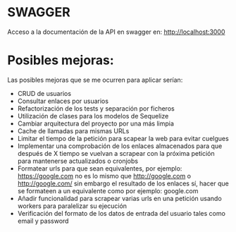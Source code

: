 # SWAGGER
Acceso a la documentación de la API en swagger en: [http://localhost:3000](http://localhost:3000)

# Posibles mejoras:
Las posibles mejoras que se me ocurren para aplicar serían:

- CRUD de usuarios
- Consultar enlaces por usuarios
- Refactorización de los tests y separación por ficheros
- Utilización de clases para los modelos de Sequelize
- Cambiar arquitectura del proyecto por una más limpia
- Cache de llamadas para mismas URLs
- Limitar el tiempo de la petición para scapear la web para evitar cuelgues
- Implementar una comprobación de los enlaces almacenados para que después de X tiempo se vuelvan a scrapear con la próxima petición para mantenerse actualizados o cronjobs
- Formatear urls para que sean equivalentes, por ejemplo: https://google.com no es lo mismo que http://google.com o http://google.com/ sin embargo el resultado de los enlaces sí, hacer que se formateen a un equivalente como por ejemplo: google.com
- Añadir funcionalidad para scrapear varias urls en una petición usando workers para paralelizar su ejecución
- Verificación del formato de los datos de entrada del usuario tales como email y password